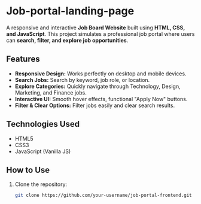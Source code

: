 # Job-portal-landing-page

A responsive and interactive **Job Board Website** built using **HTML, CSS, and JavaScript**. This project simulates a professional job portal where users can **search, filter, and explore job opportunities**.

## Features

- **Responsive Design:** Works perfectly on desktop and mobile devices.
- **Search Jobs:** Search by keyword, job role, or location.
- **Explore Categories:** Quickly navigate through Technology, Design, Marketing, and Finance jobs.
- **Interactive UI:** Smooth hover effects, functional "Apply Now" buttons.
- **Filter & Clear Options:** Filter jobs easily and clear search results.

## Technologies Used

- HTML5
- CSS3
- JavaScript (Vanilla JS)

## How to Use

1. Clone the repository:  
   ```bash
   git clone https://github.com/your-username/job-portal-frontend.git
